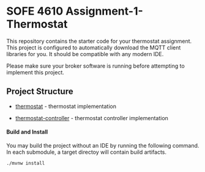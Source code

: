 # SOFE 4610 Assignment-1-Thermostat

This repository contains the starter code for your thermostat assignment.
This project is configured to automatically download the MQTT client
libraries for you. It should be compatible with any modern IDE.

Please make sure your broker software is running before attempting to implement this project.

## Project Structure

- [thermostat](/thermostat-controller/src/main/java/sofe4610/controller) - thermostat implementation

- [thermostat-controller](/triton-compiler/src/main/java/org/bw/tl) - thermostat controller implementation


#### Build and Install

You may build the project without an IDE by running the following command.
In each submodule, a target directoy will contain build artifacts.

```shell script
./mvnw install
```

